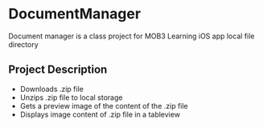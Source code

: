 # DocumentManager
Document manager is a class project for MOB3
Learning iOS app local file directory

## Project Description

* Downloads .zip file
* Unzips .zip file to local storage
* Gets a preview image of the content of the .zip file
* Displays image content of .zip file in a tableview
